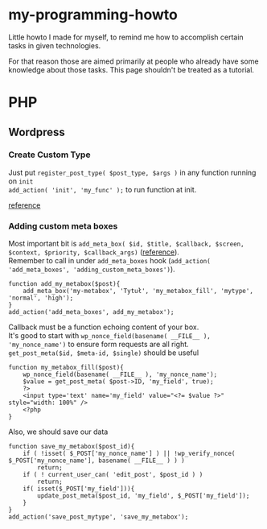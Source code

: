 # my-programming-howto
Little howto I made for myself, to remind me how to accomplish certain tasks in given technologies.

For that reason those are aimed primarily at people who already have some knowledge about those tasks. This page shouldn't be treated as a tutorial.

# PHP
## Wordpress
### Create Custom Type
Just put ```register_post_type( $post_type, $args )``` in any function running on `init`  
 ```add_action( 'init', 'my_func' );``` to run function at init.

[reference](https://codex.wordpress.org/Function_Reference/register_post_type)

### Adding custom meta boxes
Most important bit is ```add_meta_box( $id, $title, $callback, $screen, $context, $priority, $callback_args)``` ([reference](https://codex.wordpress.org/Plugin_API/Action_Reference/add_meta_boxes)).  
Remember to call in under `add_meta_boxes` hook (`add_action( 'add_meta_boxes', 'adding_custom_meta_boxes')`).

```
function add_my_metabox($post){
	add_meta_box('my-metabox', 'Tytuł', 'my_metabox_fill', 'mytype', 'normal', 'high');
}
add_action('add_meta_boxes', add_my_metabox');
```

Callback must be a function echoing content of your box.  
It's good to start with `wp_nonce_field(basename( __FILE__ ), 'my_nonce_name')` to ensure form requests are all right.  
`get_post_meta($id, $meta-id, $single)` should be useful


```
function my_metabox_fill($post){
	wp_nonce_field(basename( __FILE__ ), 'my_nonce_name');
	$value = get_post_meta( $post->ID, 'my_field', true);
	?>
	<input type='text' name='my_field' value="<?= $value ?>" style="width: 100%" />
	<?php
}
```

Also, we should save our data

```
function save_my_metabox($post_id){
	if ( !isset( $_POST['my_nonce_name'] ) || !wp_verify_nonce( $_POST['my_nonce_name'], basename( __FILE__ ) ) )
		return;
	if ( ! current_user_can( 'edit_post', $post_id ) )
		return;
	if( isset($_POST['my_field'])){
		update_post_meta($post_id, 'my_field', $_POST['my_field']);
	}
}
add_action('save_post_mytype', 'save_my_metabox');
```
